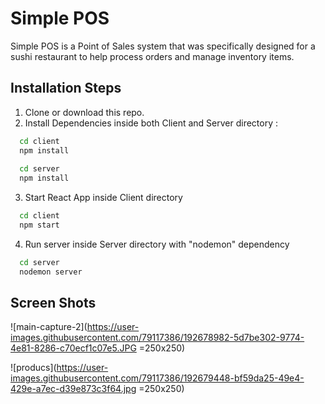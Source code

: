 
# Simple POS

Simple POS is a Point of Sales system that was specifically designed for a sushi restaurant to help process orders and manage inventory items.

## Installation Steps

1. Clone or download this repo.
2. Install Dependencies inside both Client and Server directory :

```bash 
  cd client
  npm install
  
  cd server
  npm install
```

3. Start React App inside Client directory

```bash 
  cd client
  npm start
```

4. Run server inside Server directory with "nodemon" dependency

```bash 
  cd server
  nodemon server
```
## Screen Shots

![main-capture-2](https://user-images.githubusercontent.com/79117386/192678982-5d7be302-9774-4e81-8286-c70ecf1c07e5.JPG =250x250)


![producs](https://user-images.githubusercontent.com/79117386/192679448-bf59da25-49e4-429e-a7ec-d39e873c3f64.jpg =250x250)
